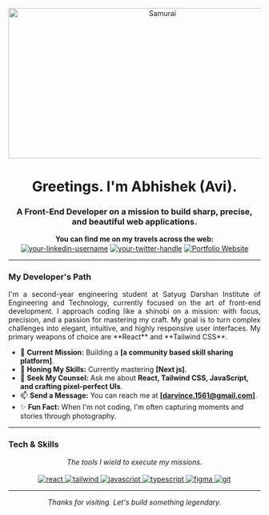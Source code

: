 <p align="center">
  <a href="https://meetavi.netlify.app">
    <img src="https://media1.giphy.com/media/v1.Y2lkPTc5MGI3NjExbm5yMjU5dGw0dm92NXI0dXN3d3JoMDh2bjRkc29saW81Y2RxdXF4YyZlcD12MV9pbnRlcm5hbF9naWZfYnlfaWQmY3Q9Zw/jzHFPlw89eTqU/giphy.gif" 
         alt="Samurai" 
         width="600" 
         height="300" />
  </a>
</p>

<h1 align="center">Greetings. I'm Abhishek (Avi).</h1>
<h3 align="center">A Front-End Developer on a mission to build sharp, precise, and beautiful web applications.</h3>

<p align="center">
  <strong>You can find me on my travels across the web:</strong><br>
  <a href="https://www.linkedin.com/in/abhishek-singh-977605354" target="blank"><img align="center" src="https://img.shields.io/badge/LinkedIn-0A66C2?style=for-the-badge&logo=linkedin&logoColor=white" alt="your-linkedin-username" /></a>
  <a href="https://twitter.com/Abhi01301855" target="blank"><img align="center" src="https://img.shields.io/badge/Twitter-1DA1F2?style=for-the-badge&logo=twitter&logoColor=white" alt="your-twitter-handle" /></a>
  <a href="https://meetavi.netlify.app" target="blank"><img align="center" src="https://img.shields.io/badge/My_Portfolio-A40000?style=for-the-badge&logo=grommet&logoColor=white" alt="Portfolio Website" /></a>
</p>

---

### My Developer's Path

<p align="justify">
  I'm a second-year engineering student at Satyug Darshan Institute of Engineering and Technology, currently focused on the art of front-end development. I approach coding like a shinobi on a mission: with focus, precision, and a passion for mastering my craft. My goal is to turn complex challenges into elegant, intuitive, and highly responsive user interfaces. My primary weapons of choice are **React** and **Tailwind CSS**.
</p>

- 🎯 **Current Mission:** Building a **[a community based skill sharing platform]**.
- 🌱 **Honing My Skills:** Currently mastering **[Next js]**.
- 💬 **Seek My Counsel:** Ask me about **React, Tailwind CSS, JavaScript, and crafting pixel-perfect UIs**.
- 📫 **Send a Message:** You can reach me at **[darvince.1561@gmail.com]**.
- ✨ **Fun Fact:** When I'm not coding, I'm often capturing moments and stories through photography.

---

###  Tech & Skills

<p align="center">
  <em>The tools I wield to execute my missions.</em>
  <br><br>
  <a href="https://reactjs.org/" target="_blank" rel="noreferrer"> <img src="https://img.shields.io/badge/React-20232A?style=for-the-badge&logo=react&logoColor=61DAFB" alt="react"/> </a>
  <a href="https://tailwindcss.com/" target="_blank" rel="noreferrer"> <img src="https://img.shields.io/badge/Tailwind_CSS-38B2AC?style=for-the-badge&logo=tailwind-css&logoColor=white" alt="tailwind"/> </a>
  <a href="https://developer.mozilla.org/en-US/docs/Web/JavaScript" target="_blank" rel="noreferrer"> <img src="https://img.shields.io/badge/JavaScript-F7DF1E?style=for-the-badge&logo=javascript&logoColor=black" alt="javascript"/> </a>
  <a href="https://www.typescriptlang.org/" target="_blank" rel="noreferrer"> <img src="https://img.shields.io/badge/TypeScript-007ACC?style=for-the-badge&logo=typescript&logoColor=white" alt="typescript"/> </a>
  <a href="https://www.figma.com/" target="_blank" rel="noreferrer"> <img src="https://img.shields.io/badge/Figma-F24E1E?style=for-the-badge&logo=figma&logoColor=white" alt="figma"/> </a>
  <a href="https://git-scm.com/" target="_blank" rel="noreferrer"> <img src="https://img.shields.io/badge/GIT-E44C30?style=for-the-badge&logo=git&logoColor=white" alt="git"/> </a>
</p>

---

<p align="center">
  <em>Thanks for visiting. Let's build something legendary.</em>
</p>

